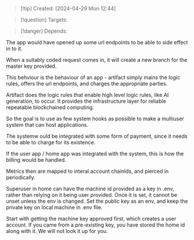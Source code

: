 
>[!tip] Created: [2024-04-29 Mon 12:44]

>[!question] Targets: 

>[!danger] Depends: 

The app would have opened up some url endpoints to be able to side effect in to it.

When a suitably coded request comes in, it will create a new branch for the master key provided.

This behviour is the behaviour of an app - artifact simply mains the logic rules, offers the url endpoints, and charges the appropriate parties.

Artifact does the logic rules that enable high level logic rules, like AI generation, to occur.
It provides the infrastructure layer for reliable repeatable blockchained computing.

So the goal is to use as few system hooks as possible to make a multiuser system that can host applications.

The systemw ould be integrated with some form of payment, since it needs to be able to charge for its existence.

If the user app / home app was integrated with the system, this is how the billing would be handled.

Metrics then are mapped to interal account chainIds, and pierced in periodically.

Superuser in home can have the machine id provided as a key in .env, rather than relying on it being user provided.  Once it is set, it cannot be unset unless the env is changed.
Set the public key as an env, and keep the private key on local machine in .env file.

Start with getting the machine key approved first, which creates a user account.
If you came from a pre-existing key, you have stored the home id along with it.  We will not look it up for you.